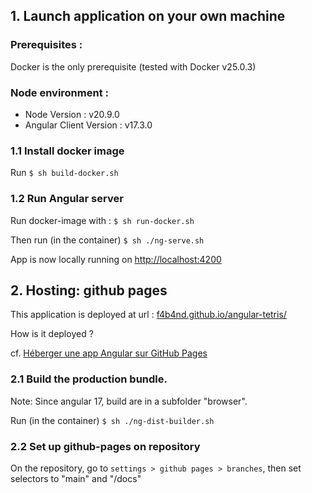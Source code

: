 ## 1. Launch application on your own machine 

### Prerequisites :

Docker is the only prerequisite (tested with Docker v25.0.3)

### Node environment :

- Node Version : v20.9.0
- Angular Client Version : v17.3.0


### 1.1 Install docker image

Run `$ sh build-docker.sh`

### 1.2 Run Angular server

Run docker-image with :  `$ sh run-docker.sh`

Then run (in the container)  `$ sh ./ng-serve.sh`

App is now locally running on  [http://localhost:4200](http://localhost:4200)

## 2. Hosting: github pages

This application is deployed at url : [f4b4nd.github.io/angular-tetris/](f4b4nd.github.io/angular-tetris/)


How is it deployed ?

cf. [Héberger une app Angular sur GitHub Pages](https://www.gaetanrouzies.com/github-pages-angular)


### 2.1 Build the production bundle.

Note: Since angular 17, build are in a subfolder "browser".

Run (in the container) `$ sh ./ng-dist-builder.sh`


### 2.2 Set up github-pages on repository 

On the repository, go to `settings > github pages > branches`, then set selectors to "main" and "/docs"
